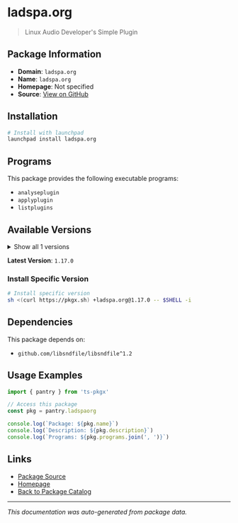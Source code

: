 # ladspa.org

> Linux Audio Developer's Simple Plugin

## Package Information

- **Domain**: `ladspa.org`
- **Name**: `ladspa.org`
- **Homepage**: Not specified
- **Source**: [View on GitHub](https://github.com/pkgxdev/pantry/tree/main/projects/ladspa.org/package.yml)

## Installation

```bash
# Install with launchpad
launchpad install ladspa.org
```

## Programs

This package provides the following executable programs:

- `analyseplugin`
- `applyplugin`
- `listplugins`

## Available Versions

<details>
<summary>Show all 1 versions</summary>

- `1.17.0`

</details>

**Latest Version**: `1.17.0`

### Install Specific Version

```bash
# Install specific version
sh <(curl https://pkgx.sh) +ladspa.org@1.17.0 -- $SHELL -i
```

## Dependencies

This package depends on:

- `github.com/libsndfile/libsndfile^1.2`

## Usage Examples

```typescript
import { pantry } from 'ts-pkgx'

// Access this package
const pkg = pantry.ladspaorg

console.log(`Package: ${pkg.name}`)
console.log(`Description: ${pkg.description}`)
console.log(`Programs: ${pkg.programs.join(', ')}`)
```

## Links

- [Package Source](https://github.com/pkgxdev/pantry/tree/main/projects/ladspa.org/package.yml)
- [Homepage](#)
- [Back to Package Catalog](../../package-catalog.md)

---

*This documentation was auto-generated from package data.*
